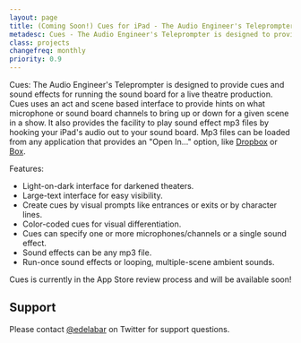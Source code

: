 ```yaml
---
layout: page
title: (Coming Soon!) Cues for iPad - The Audio Engineer's Teleprompter
metadesc: Cues - The Audio Engineer's Teleprompter is designed to provide cues and sound effects for running the sound board for a live theatre production.
class: projects
changefreq: monthly
priority: 0.9
---
```


Cues: The Audio Engineer's Teleprompter is designed to provide cues and sound effects for running the sound board for a live theatre production.  Cues uses an act and scene based interface to provide hints on what microphone or sound board channels to bring up or down for a given scene in a show.  It also provides the facility to play sound effect mp3 files by hooking your iPad's audio out to your sound board.  Mp3 files can be loaded from any application that provides an "Open In..." option, like [Dropbox](https://db.tt/wUQxoIj) or [Box](http://www.box.com/).

Features:
* Light-on-dark interface for darkened theaters.
* Large-text interface for easy visibility.
* Create cues by visual prompts like entrances or exits or by character lines.
* Color-coded cues for visual differentiation.
* Cues can specify one or more microphones/channels or a single sound effect.
* Sound effects can be any mp3 file.
* Run-once sound effects or looping, multiple-scene ambient sounds.

Cues is currently in the App Store review process and will be available soon!

## Support ##

Please contact [@edelabar](https://twitter.com/edelabar) on Twitter for support questions.